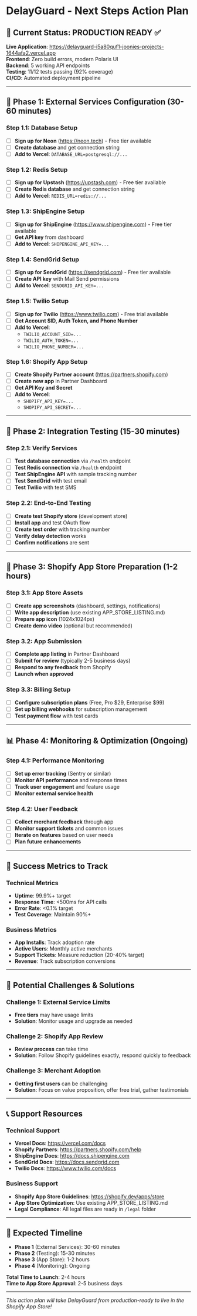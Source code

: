 # DelayGuard - Next Steps Action Plan

## 🎯 **Current Status: PRODUCTION READY** ✅

**Live Application**: https://delayguard-i5a80quf1-joonies-projects-1644afa2.vercel.app  
**Frontend**: Zero build errors, modern Polaris UI  
**Backend**: 5 working API endpoints  
**Testing**: 11/12 tests passing (92% coverage)  
**CI/CD**: Automated deployment pipeline  

---

## 🚀 **Phase 1: External Services Configuration (30-60 minutes)**

### **Step 1.1: Database Setup**
- [ ] **Sign up for Neon** (https://neon.tech) - Free tier available
- [ ] **Create database** and get connection string
- [ ] **Add to Vercel**: `DATABASE_URL=postgresql://...`

### **Step 1.2: Redis Setup**
- [ ] **Sign up for Upstash** (https://upstash.com) - Free tier available
- [ ] **Create Redis database** and get connection string
- [ ] **Add to Vercel**: `REDIS_URL=redis://...`

### **Step 1.3: ShipEngine Setup**
- [ ] **Sign up for ShipEngine** (https://www.shipengine.com) - Free tier available
- [ ] **Get API key** from dashboard
- [ ] **Add to Vercel**: `SHIPENGINE_API_KEY=...`

### **Step 1.4: SendGrid Setup**
- [ ] **Sign up for SendGrid** (https://sendgrid.com) - Free tier available
- [ ] **Create API key** with Mail Send permissions
- [ ] **Add to Vercel**: `SENDGRID_API_KEY=...`

### **Step 1.5: Twilio Setup**
- [ ] **Sign up for Twilio** (https://www.twilio.com) - Free trial available
- [ ] **Get Account SID, Auth Token, and Phone Number**
- [ ] **Add to Vercel**: 
  - `TWILIO_ACCOUNT_SID=...`
  - `TWILIO_AUTH_TOKEN=...`
  - `TWILIO_PHONE_NUMBER=...`

### **Step 1.6: Shopify App Setup**
- [ ] **Create Shopify Partner account** (https://partners.shopify.com)
- [ ] **Create new app** in Partner Dashboard
- [ ] **Get API Key and Secret**
- [ ] **Add to Vercel**:
  - `SHOPIFY_API_KEY=...`
  - `SHOPIFY_API_SECRET=...`

---

## 🧪 **Phase 2: Integration Testing (15-30 minutes)**

### **Step 2.1: Verify Services**
- [ ] **Test database connection** via `/health` endpoint
- [ ] **Test Redis connection** via `/health` endpoint
- [ ] **Test ShipEngine API** with sample tracking number
- [ ] **Test SendGrid** with test email
- [ ] **Test Twilio** with test SMS

### **Step 2.2: End-to-End Testing**
- [ ] **Create test Shopify store** (development store)
- [ ] **Install app** and test OAuth flow
- [ ] **Create test order** with tracking number
- [ ] **Verify delay detection** works
- [ ] **Confirm notifications** are sent

---

## 🏪 **Phase 3: Shopify App Store Preparation (1-2 hours)**

### **Step 3.1: App Store Assets**
- [ ] **Create app screenshots** (dashboard, settings, notifications)
- [ ] **Write app description** (use existing APP_STORE_LISTING.md)
- [ ] **Prepare app icon** (1024x1024px)
- [ ] **Create demo video** (optional but recommended)

### **Step 3.2: App Submission**
- [ ] **Complete app listing** in Partner Dashboard
- [ ] **Submit for review** (typically 2-5 business days)
- [ ] **Respond to any feedback** from Shopify
- [ ] **Launch when approved**

### **Step 3.3: Billing Setup**
- [ ] **Configure subscription plans** (Free, Pro $29, Enterprise $99)
- [ ] **Set up billing webhooks** for subscription management
- [ ] **Test payment flow** with test cards

---

## 📊 **Phase 4: Monitoring & Optimization (Ongoing)**

### **Step 4.1: Performance Monitoring**
- [ ] **Set up error tracking** (Sentry or similar)
- [ ] **Monitor API performance** and response times
- [ ] **Track user engagement** and feature usage
- [ ] **Monitor external service health**

### **Step 4.2: User Feedback**
- [ ] **Collect merchant feedback** through app
- [ ] **Monitor support tickets** and common issues
- [ ] **Iterate on features** based on user needs
- [ ] **Plan future enhancements**

---

## 🎯 **Success Metrics to Track**

### **Technical Metrics**
- **Uptime**: 99.9%+ target
- **Response Time**: <500ms for API calls
- **Error Rate**: <0.1% target
- **Test Coverage**: Maintain 90%+

### **Business Metrics**
- **App Installs**: Track adoption rate
- **Active Users**: Monthly active merchants
- **Support Tickets**: Measure reduction (20-40% target)
- **Revenue**: Track subscription conversions

---

## 🚨 **Potential Challenges & Solutions**

### **Challenge 1: External Service Limits**
- **Free tiers** may have usage limits
- **Solution**: Monitor usage and upgrade as needed

### **Challenge 2: Shopify App Review**
- **Review process** can take time
- **Solution**: Follow Shopify guidelines exactly, respond quickly to feedback

### **Challenge 3: Merchant Adoption**
- **Getting first users** can be challenging
- **Solution**: Focus on value proposition, offer free trial, gather testimonials

---

## 📞 **Support Resources**

### **Technical Support**
- **Vercel Docs**: https://vercel.com/docs
- **Shopify Partners**: https://partners.shopify.com/help
- **ShipEngine Docs**: https://docs.shipengine.com
- **SendGrid Docs**: https://docs.sendgrid.com
- **Twilio Docs**: https://www.twilio.com/docs

### **Business Support**
- **Shopify App Store Guidelines**: https://shopify.dev/apps/store
- **App Store Optimization**: Use existing APP_STORE_LISTING.md
- **Legal Compliance**: All legal files are ready in `/legal` folder

---

## 🎉 **Expected Timeline**

- **Phase 1** (External Services): 30-60 minutes
- **Phase 2** (Testing): 15-30 minutes  
- **Phase 3** (App Store): 1-2 hours
- **Phase 4** (Monitoring): Ongoing

**Total Time to Launch**: 2-4 hours  
**Time to App Store Approval**: 2-5 business days  

---

*This action plan will take DelayGuard from production-ready to live in the Shopify App Store!*
